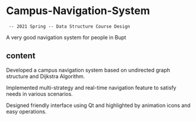 # Campus-Navigation-System 
     -- 2021 Spring -- Data Structure Course Design
A very good navigation system for people in Bupt 

## content
Developed a campus navigation system based on undirected graph structure and Dijkstra Algorithm.

Implemented multi-strategy and real-time navigation feature to satisfy needs in various scenarios.

Designed friendly interface using Qt and highlighted by  animation icons and easy operations.
